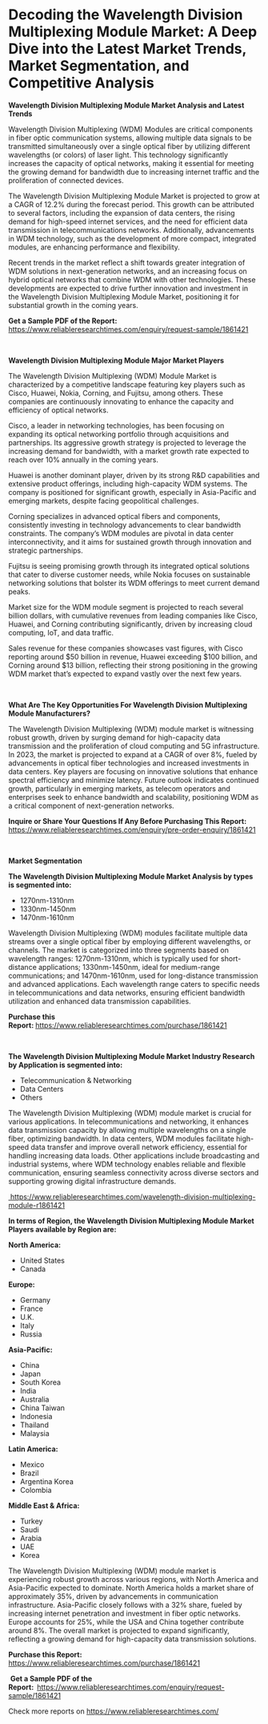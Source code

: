 <p><h1>Decoding the Wavelength Division Multiplexing Module Market: A Deep Dive into the Latest Market Trends, Market Segmentation, and Competitive Analysis</h1></p><p><strong>Wavelength Division Multiplexing Module Market Analysis and Latest Trends</strong></p>
<p><p>Wavelength Division Multiplexing (WDM) Modules are critical components in fiber optic communication systems, allowing multiple data signals to be transmitted simultaneously over a single optical fiber by utilizing different wavelengths (or colors) of laser light. This technology significantly increases the capacity of optical networks, making it essential for meeting the growing demand for bandwidth due to increasing internet traffic and the proliferation of connected devices.</p><p>The Wavelength Division Multiplexing Module Market is projected to grow at a CAGR of 12.2% during the forecast period. This growth can be attributed to several factors, including the expansion of data centers, the rising demand for high-speed internet services, and the need for efficient data transmission in telecommunications networks. Additionally, advancements in WDM technology, such as the development of more compact, integrated modules, are enhancing performance and flexibility.</p><p>Recent trends in the market reflect a shift towards greater integration of WDM solutions in next-generation networks, and an increasing focus on hybrid optical networks that combine WDM with other technologies. These developments are expected to drive further innovation and investment in the Wavelength Division Multiplexing Module Market, positioning it for substantial growth in the coming years.</p></p>
<p><strong>Get a Sample PDF of the Report:&nbsp;</strong> <a href="https://www.reliableresearchtimes.com/enquiry/request-sample/1861421?utm_campaign=2466&utm_medium=2&utm_source=Github&utm_content=ia&utm_term=13022025&utm_id=wavelength-division-multiplexing-module">https://www.reliableresearchtimes.com/enquiry/request-sample/1861421</a></p>
<p>&nbsp;</p>
<p><strong>Wavelength Division Multiplexing Module Major Market Players</strong></p>
<p><p>The Wavelength Division Multiplexing (WDM) Module Market is characterized by a competitive landscape featuring key players such as Cisco, Huawei, Nokia, Corning, and Fujitsu, among others. These companies are continuously innovating to enhance the capacity and efficiency of optical networks.</p><p>Cisco, a leader in networking technologies, has been focusing on expanding its optical networking portfolio through acquisitions and partnerships. Its aggressive growth strategy is projected to leverage the increasing demand for bandwidth, with a market growth rate expected to reach over 10% annually in the coming years.</p><p>Huawei is another dominant player, driven by its strong R&D capabilities and extensive product offerings, including high-capacity WDM systems. The company is positioned for significant growth, especially in Asia-Pacific and emerging markets, despite facing geopolitical challenges.</p><p>Corning specializes in advanced optical fibers and components, consistently investing in technology advancements to clear bandwidth constraints. The company’s WDM modules are pivotal in data center interconnectivity, and it aims for sustained growth through innovation and strategic partnerships.</p><p>Fujitsu is seeing promising growth through its integrated optical solutions that cater to diverse customer needs, while Nokia focuses on sustainable networking solutions that bolster its WDM offerings to meet current demand peaks.</p><p>Market size for the WDM module segment is projected to reach several billion dollars, with cumulative revenues from leading companies like Cisco, Huawei, and Corning contributing significantly, driven by increasing cloud computing, IoT, and data traffic.</p><p>Sales revenue for these companies showcases vast figures, with Cisco reporting around $50 billion in revenue, Huawei exceeding $100 billion, and Corning around $13 billion, reflecting their strong positioning in the growing WDM market that’s expected to expand vastly over the next few years.</p></p>
<p>&nbsp;</p>
<p><strong>What Are The Key Opportunities For Wavelength Division Multiplexing Module Manufacturers?</strong></p>
<p><p>The Wavelength Division Multiplexing (WDM) module market is witnessing robust growth, driven by surging demand for high-capacity data transmission and the proliferation of cloud computing and 5G infrastructure. In 2023, the market is projected to expand at a CAGR of over 8%, fueled by advancements in optical fiber technologies and increased investments in data centers. Key players are focusing on innovative solutions that enhance spectral efficiency and minimize latency. Future outlook indicates continued growth, particularly in emerging markets, as telecom operators and enterprises seek to enhance bandwidth and scalability, positioning WDM as a critical component of next-generation networks.</p></p>
<p><strong>Inquire or Share Your Questions If Any Before Purchasing This Report:</strong> <a href="https://www.reliableresearchtimes.com/enquiry/pre-order-enquiry/1861421?utm_campaign=2466&utm_medium=2&utm_source=Github&utm_content=ia&utm_term=13022025&utm_id=wavelength-division-multiplexing-module">https://www.reliableresearchtimes.com/enquiry/pre-order-enquiry/1861421</a></p>
<p>&nbsp;</p>
<p><strong>Market Segmentation</strong></p>
<p><strong>The Wavelength Division Multiplexing Module Market Analysis by types is segmented into:</strong></p>
<p><ul><li>1270nm-1310nm</li><li>1330nm-1450nm</li><li>1470nm-1610nm</li></ul></p>
<p><p>Wavelength Division Multiplexing (WDM) modules facilitate multiple data streams over a single optical fiber by employing different wavelengths, or channels. The market is categorized into three segments based on wavelength ranges: 1270nm-1310nm, which is typically used for short-distance applications; 1330nm-1450nm, ideal for medium-range communications; and 1470nm-1610nm, used for long-distance transmission and advanced applications. Each wavelength range caters to specific needs in telecommunications and data networks, ensuring efficient bandwidth utilization and enhanced data transmission capabilities.</p></p>
<p><strong>Purchase this Report:&nbsp;</strong><a href="https://www.reliableresearchtimes.com/purchase/1861421?utm_campaign=2466&utm_medium=2&utm_source=Github&utm_content=ia&utm_term=13022025&utm_id=wavelength-division-multiplexing-module">https://www.reliableresearchtimes.com/purchase/1861421</a></p>
<p>&nbsp;</p>
<p><strong>The Wavelength Division Multiplexing Module Market Industry Research by Application is segmented into:</strong></p>
<p><ul><li>Telecommunication & Networking</li><li>Data Centers</li><li>Others</li></ul></p>
<p><p>The Wavelength Division Multiplexing (WDM) module market is crucial for various applications. In telecommunications and networking, it enhances data transmission capacity by allowing multiple wavelengths on a single fiber, optimizing bandwidth. In data centers, WDM modules facilitate high-speed data transfer and improve overall network efficiency, essential for handling increasing data loads. Other applications include broadcasting and industrial systems, where WDM technology enables reliable and flexible communication, ensuring seamless connectivity across diverse sectors and supporting growing digital infrastructure demands.</p></p>
<p><a href="https://www.reliableresearchtimes.com/wavelength-division-multiplexing-module-r1861421?utm_campaign=2466&utm_medium=2&utm_source=Github&utm_content=ia&utm_term=13022025&utm_id=wavelength-division-multiplexing-module">&nbsp;https://www.reliableresearchtimes.com/wavelength-division-multiplexing-module-r1861421</a></p>
<p><strong>In terms of Region, the Wavelength Division Multiplexing Module Market Players available by Region are:</strong></p>
<p>
    <p> <strong> North America: </strong>
        <ul>
            <li>United States</li>
            <li>Canada</li>
        </ul>
        </p> 
    <p> <strong> Europe: </strong>
        <ul>
            <li>Germany</li>
            <li>France</li>
            <li>U.K.</li>
            <li>Italy</li>
            <li>Russia</li>
        </ul>
        </p> 
    <p> <strong> Asia-Pacific: </strong>
        <ul>
            <li>China</li>
            <li>Japan</li>
            <li>South Korea</li>
            <li>India</li>
            <li>Australia</li>
            <li>China Taiwan</li>
            <li>Indonesia</li>
            <li>Thailand</li>
            <li>Malaysia</li>
        </ul>
        </p> 
    <p> <strong> Latin America: </strong>
        <ul>
            <li>Mexico</li>
            <li>Brazil</li>
            <li>Argentina Korea</li>
            <li>Colombia</li>
        </ul>
        </p> 
    <p> <strong> Middle East & Africa: </strong>
        <ul>
            <li>Turkey</li>
            <li>Saudi</li>
            <li>Arabia</li>
            <li>UAE</li>
            <li>Korea</li>
        </ul>
    </p>
    </p>
<p><p>The Wavelength Division Multiplexing (WDM) module market is experiencing robust growth across various regions, with North America and Asia-Pacific expected to dominate. North America holds a market share of approximately 35%, driven by advancements in communication infrastructure. Asia-Pacific closely follows with a 32% share, fueled by increasing internet penetration and investment in fiber optic networks. Europe accounts for 25%, while the USA and China together contribute around 8%. The overall market is projected to expand significantly, reflecting a growing demand for high-capacity data transmission solutions.</p></p>
<p><strong>Purchase this Report: </strong><a href="https://www.reliableresearchtimes.com/purchase/1861421?utm_campaign=2466&utm_medium=2&utm_source=Github&utm_content=ia&utm_term=13022025&utm_id=wavelength-division-multiplexing-module">https://www.reliableresearchtimes.com/purchase/1861421</a></p>
<p>&nbsp;<strong>Get a Sample PDF of the Report:&nbsp;&nbsp;</strong><a href="https://www.reliableresearchtimes.com/enquiry/request-sample/1861421?utm_campaign=2466&utm_medium=2&utm_source=Github&utm_content=ia&utm_term=13022025&utm_id=wavelength-division-multiplexing-module">https://www.reliableresearchtimes.com/enquiry/request-sample/1861421</a></p>
<p><strong></strong></p>
<p>Check more reports on <a href="https://www.reliableresearchtimes.com/?utm_campaign=2466&utm_medium=2&utm_source=Github&utm_content=ia&utm_term=13022025&utm_id=wavelength-division-multiplexing-module">https://www.reliableresearchtimes.com/</a></p>